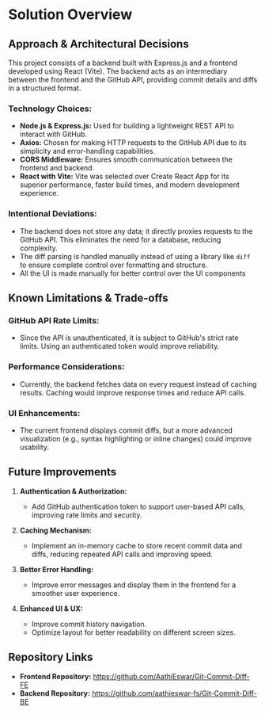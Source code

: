 # Solution Overview

## Approach & Architectural Decisions

This project consists of a backend built with Express.js and a frontend developed using React (Vite). The backend acts as an intermediary between the frontend and the GitHub API, providing commit details and diffs in a structured format.

### Technology Choices:
- **Node.js & Express.js:** Used for building a lightweight REST API to interact with GitHub.
- **Axios:** Chosen for making HTTP requests to the GitHub API due to its simplicity and error-handling capabilities.
- **CORS Middleware:** Ensures smooth communication between the frontend and backend.
- **React with Vite:** Vite was selected over Create React App for its superior performance, faster build times, and modern development experience.

### Intentional Deviations:
- The backend does not store any data; it directly proxies requests to the GitHub API. This eliminates the need for a database, reducing complexity.
- The diff parsing is handled manually instead of using a library like `diff` to ensure complete control over formatting and structure.
- All the UI is made manually for better control over the UI components

## Known Limitations & Trade-offs

### GitHub API Rate Limits:
- Since the API is unauthenticated, it is subject to GitHub's strict rate limits. Using an authenticated token would improve reliability.

### Performance Considerations:
- Currently, the backend fetches data on every request instead of caching results. Caching would improve response times and reduce API calls.

### UI Enhancements:
- The current frontend displays commit diffs, but a more advanced visualization (e.g., syntax highlighting or inline changes) could improve usability.

## Future Improvements

1. **Authentication & Authorization:**
   - Add GitHub authentication token to support user-based API calls, improving rate limits and security.
   
2. **Caching Mechanism:**
   - Implement an in-memory cache to store recent commit data and diffs, reducing repeated API calls and improving speed.
   
3. **Better Error Handling:**
   - Improve error messages and display them in the frontend for a smoother user experience.
   
4. **Enhanced UI & UX:**
   - Improve commit history navigation.
   - Optimize layout for better readability on different screen sizes.

## Repository Links
- **Frontend Repository:** https://github.com/AathiEswar/Git-Commit-Diff-FE
- **Backend Repository:** https://github.com/aathieswar-fs/Git-Commit-Diff-BE

